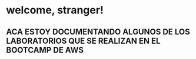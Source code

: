 # welcome, stranger!
## ACA ESTOY DOCUMENTANDO ALGUNOS DE LOS LABORATORIOS QUE SE REALIZAN EN EL BOOTCAMP DE AWS
